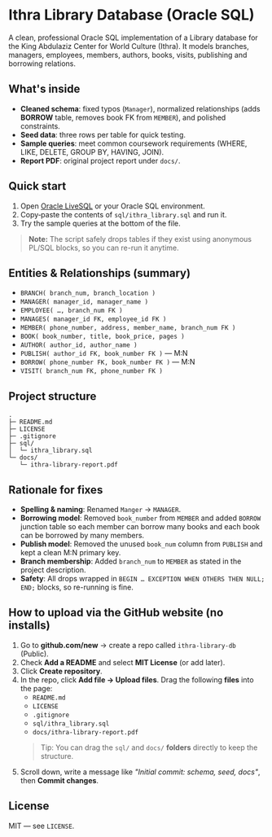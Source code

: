# Ithra Library Database (Oracle SQL)

A clean, professional Oracle SQL implementation of a Library database for the King Abdulaziz Center for World Culture (Ithra). It models branches, managers, employees, members, authors, books, visits, publishing and borrowing relations.

## What's inside
- **Cleaned schema**: fixed typos (`Manager`), normalized relationships (adds **BORROW** table, removes book FK from `MEMBER`), and polished constraints.
- **Seed data**: three rows per table for quick testing.
- **Sample queries**: meet common coursework requirements (WHERE, LIKE, DELETE, GROUP BY, HAVING, JOIN).
- **Report PDF**: original project report under `docs/`.

## Quick start
1. Open [Oracle LiveSQL](https://livesql.oracle.com) or your Oracle SQL environment.
2. Copy‑paste the contents of `sql/ithra_library.sql` and run it.
3. Try the sample queries at the bottom of the file.

> **Note:** The script safely drops tables if they exist using anonymous PL/SQL blocks, so you can re-run it anytime.

## Entities & Relationships (summary)
- `BRANCH( branch_num, branch_location )`
- `MANAGER( manager_id, manager_name )`
- `EMPLOYEE( …, branch_num FK )`
- `MANAGES( manager_id FK, employee_id FK )`
- `MEMBER( phone_number, address, member_name, branch_num FK )`
- `BOOK( book_number, title, book_price, pages )`
- `AUTHOR( author_id, author_name )`
- `PUBLISH( author_id FK, book_number FK )` — M:N
- `BORROW( phone_number FK, book_number FK )` — M:N
- `VISIT( branch_num FK, phone_number FK )`

## Project structure
```
.
├─ README.md
├─ LICENSE
├─ .gitignore
├─ sql/
│  └─ ithra_library.sql
└─ docs/
   └─ ithra-library-report.pdf
```

## Rationale for fixes
- **Spelling & naming**: Renamed `Manger` → `MANAGER`. 
- **Borrowing model**: Removed `book_number` from `MEMBER` and added `BORROW` junction table so each member can borrow many books and each book can be borrowed by many members.
- **Publish model**: Removed the unused `book_num` column from `PUBLISH` and kept a clean M:N primary key.
- **Branch membership**: Added `branch_num` to `MEMBER` as stated in the project description.
- **Safety**: All drops wrapped in `BEGIN … EXCEPTION WHEN OTHERS THEN NULL; END;` blocks, so re-running is fine.

## How to upload via the GitHub website (no installs)
1. Go to **github.com/new** → create a repo called `ithra-library-db` (Public).
2. Check **Add a README** and select **MIT License** (or add later).
3. Click **Create repository**.
4. In the repo, click **Add file → Upload files**. Drag the following **files** into the page:
   - `README.md`
   - `LICENSE`
   - `.gitignore`
   - `sql/ithra_library.sql`
   - `docs/ithra-library-report.pdf`
   > Tip: You can drag the `sql/` and `docs/` **folders** directly to keep the structure.
5. Scroll down, write a message like _"Initial commit: schema, seed, docs"_, then **Commit changes**.

## License
MIT — see `LICENSE`.
